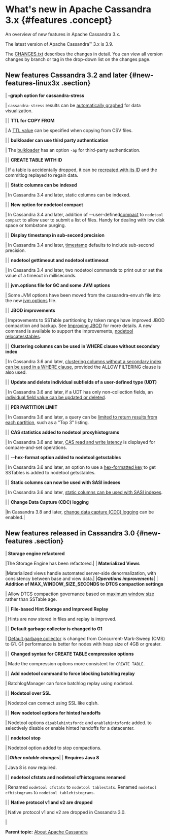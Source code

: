 # What's new in Apache Cassandra 3.x {#features .concept}

An overview of new features in Apache Cassandra 3.x.

The latest version of Apache Cassandra™ 3.x is 3.9.

The [CHANGES.txt](https://github.com/apache/cassandra/blob/cassandra-3.6/CHANGES.txt#L1-L113) describes the changes in detail. You can view all version changes by branch or tag in the drop-down list on the changes page.

## New features Cassandra 3.2 and later {#new-features-linux3x .section}

| **-graph option for cassandra-stress**

 | `cassandra-stress` results can be [automatically graphed](tools/toolsCStress.md#cstress-graph) for data visualization.

 |
| **TTL for COPY FROM**

 | A [TTL value](/en/cql-oss/3.3/cql/cql_reference/cqlshCopy.html) can be specified when copying from CSV files.

 |
| **bulkloader can use third party authentication**

 | The [bulkloader](tools/toolsBulkloader.md) has an option `-ap` for third-party authentication.

 |
| **CREATE TABLE WITH ID**

 | If a table is accidentally dropped, it can be [recreated with its ID](/en/cql-oss/3.3/cql/cql_reference/cqlCreateTable.html) and the commitlog replayed to regain data.

 |
| **Static columns can be indexed**

 | In Cassandra 3.4 and later, static columns can be indexed.

 |
| **New option for nodetool compact**

 | In Cassandra 3.4 and later, addition of --user-defined[compact](tools/toolsCompact.md) to `nodetool compact` to allow user to submit a list of files. Handy for dealing with low disk space or tombstone purging.

 |
| **Display timestamp in sub-second precision**

 | In Cassandra 3.4 and later, [timestamp](/en/cql-oss/3.3/cql/cql_reference/timestamp_type_r.html) defaults to include sub-second precision.

 |
| **nodetool gettimeout and nodetool settimeout**

 | In Cassandra 3.4 and later, two nodetool commands to print out or set the value of a timeout in milliseconds.

 |
| **jvm.options file for GC and some JVM options**

 | Some JVM options have been moved from the cassandra-env.sh file into the new [jvm.options](tools/toolsCUtility.md) file.

 |
| **JBOD improvements**

 | Improvements to SSTable partitioning by token range have improved JBOD compaction and backup. See [Improving JBOD](https://www.datastax.com/dev/blog/improving-jbod) for more details. A new command is available to support the improvements, [nodetool relocatesstables](tools/toolsRelocateSSTables.md).

 |
| **Clustering columns can be used in WHERE clause without secondary index**

 | In Cassandra 3.6 and later, [clustering columns without a secondary index can be used in a WHERE clause](/en/cql-oss/3.3/cql/cql_using/useQueryColumnsSort.html), provided the ALLOW FILTERING clause is also used.

 |
| **Update and delete individual subfields of a user-defined type \(UDT\)**

 | In Cassandra 3.6 and later, if a UDT has only non-collection fields, an [individual field value can be updated or deleted](/en/cql-oss/3.3/cql/cql_using/useInsertUDT.html).

 |
| **PER PARTITION LIMIT**

 | In Cassandra 3.6 and later, a query can be [limited to return results from each partition](/en/cql-oss/3.3/cql/cql_using/useQueryColumnsSort.html), such as a "Top 3" listing.

 |
| **CAS statistics added to nodetool proxyhistograms**

 | In Cassandra 3.6 and later, [CAS read and write latency](tools/toolsProxyHistograms.md) is displayed for compare-and-set operations.

 |
| **--hex-format option added to nodetool getsstables**

 | In Cassandra 3.6 and later, an option to use a [hex-formatted key](tools/toolsGetSstables.md) to get SSTables is added to nodetool getsstables.

 |
| **Static columns can now be used with SASI indexes**

 | In Cassandra 3.6 and later, [static columns can be used with SASI indexes](/en/cql-oss/3.x/cql/cql_reference/cqlCreateCustomIndex.html).

 |
| **Change Data Capture \(CDC\) logging**

 |In Cassandra 3.8 and later, [change data capture \(CDC\) logging](configuration/configCDCLogging.md) can be enabled.|

## New features released in Cassandra 3.0 {#new-features .section}

| **Storage engine refactored**

 |The Storage Engine has been refactored.|
| **Materialized Views**

 |Materialized views handle automated server-side denormalization, with consistency between base and view data.|
|***Operations improvements***|
| **Addition of MAX\_WINDOW\_SIZE\_SECONDS to DTCS compaction settings**

 | Allow DTCS compaction governance based on [maximum window size](/en/cql-oss/3.3/cql/cql_reference/cqlCreateTable.html#compactSubprop__cqlTableCompSizeTieredCompactionStrategy) rather than SSTable age.

 |
| **File-based Hint Storage and Improved Replay**

 | Hints are now stored in files and replay is improved.

 |
| **Default garbage collector is changed to G1**

 | [Default garbage collector](operations/opsTuneJVM.md) is changed from Concurrent-Mark-Sweep \(CMS\) to G1. G1 performance is better for nodes with heap size of 4GB or greater.

 |
| **Changed syntax for CREATE TABLE compression options**

 | Made the compression options more consistent for `CREATE TABLE`.

 |
| **Add nodetool command to force blocking batchlog replay**

 | BatchlogManager can force batchlog replay using nodetool.

 |
| **Nodetool over SSL**

 | Nodetool can connect using SSL like cqlsh.

 |
| **New nodetool options for hinted handoffs**

 | Nodetool options `disablehintsfordc` and `enablehintsfordc` added. to selectively disable or enable hinted handoffs for a datacenter.

 |
| **nodetool stop**

 | Nodetool option added to stop compactions.

 |
|***Other notable changes***|
| **Requires Java 8**

 | Java 8 is now required.

 |
| **nodetool cfstats and nodetool cfhistograms renamed**

 | Renamed `nodetool cfstats` to `nodetool tablestats`. Renamed `nodetool cfhistograms` to `nodetool tablehistograms`.

 |
| **Native protocol v1 and v2 are dropped**

 | Native protocol v1 and v2 are dropped in Cassandra 3.0.

 |

**Parent topic:** [About Apache Cassandra](../cassandra/cassandraAbout.md)

